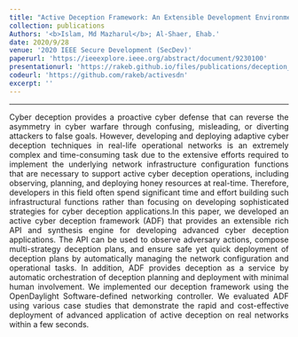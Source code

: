 ```yaml
---
title: "Active Deception Framework: An Extensible Development Environment for Adaptive Cyber Deception"
collection: publications
Authors: '<b>Islam, Md Mazharul</b>; Al-Shaer, Ehab.'
date: 2020/9/28
venue: '2020 IEEE Secure Development (SecDev)'
paperurl: 'https://ieeexplore.ieee.org/abstract/document/9230100'
presentationurl: 'https://rakeb.github.io/files/publications/deception_secdev/s3-N-Islam.pdf'
codeurl: 'https://github.com/rakeb/activesdn'
excerpt: ''
---
```

---
<!--<a href='https://rakeb.github.io/files/publications/deception_secdev/Active_Deception_Framework_SecDev.pdf' target="_blank">[Download Paper]</a>-->

<p align="justify">
Cyber deception provides a proactive cyber defense that can reverse the asymmetry in cyber warfare through confusing, misleading, or diverting attackers to false goals. However, developing and deploying adaptive cyber deception techniques in real-life operational networks is an extremely complex and time-consuming task due to the extensive efforts required to implement the underlying network infrastructure configuration functions that are necessary to support active cyber deception operations, including observing, planning, and deploying honey resources at real-time. Therefore, developers in this field often spend significant time and effort building such infrastructural functions rather than focusing on developing sophisticated strategies for cyber deception applications.In this paper, we developed an active cyber deception framework (ADF) that provides an extensible rich API and synthesis engine for developing advanced cyber deception applications. The API can be used to observe adversary actions, compose multi-strategy deception plans, and ensure safe yet quick deployment of deception plans by automatically managing the network configuration and operational tasks. In addition, ADF provides deception as a service by automatic orchestration of deception planning and deployment with minimal human involvement. We implemented our deception framework using the OpenDaylight Software-defined networking controller. We evaluated ADF using various case studies that demonstrate the rapid and cost-effective deployment of advanced application of active deception on real networks within a few seconds.
</p>


